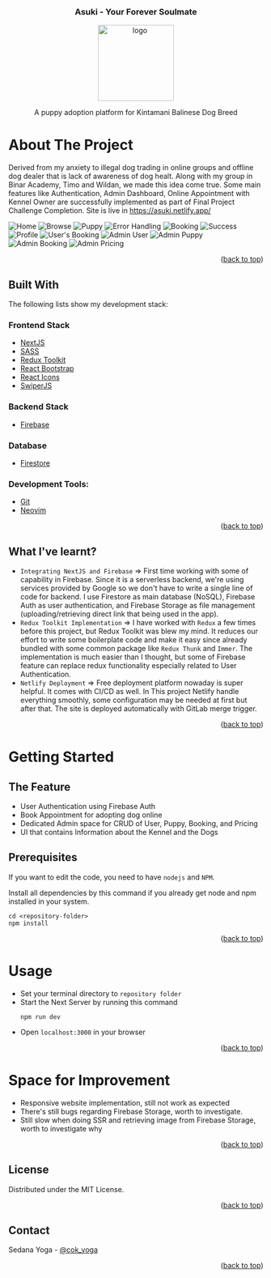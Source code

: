 <div id="top"></div>

<!-- PROJECT LOGO -->
<br />
<div align="center">
  <h3 align="center">Asuki - Your Forever Soulmate </h3>
  <img src="https://lh3.googleusercontent.com/V9bYMqa1Srnm_3Eq_0zJHMCxz0yYib1K3ytnmsj6cUc2DdyzSyMVbIkPUsb-n70YVSMfLO1YT-ZuM7-K8ZZHRSfq8pkiB0aA6xCOpzPdHQHYkyS9yEmvKgIIwbwtxRoVo8LFQRjI=s244-p-k" alt="logo" width="150">
  <p align="center">
    A puppy adoption platform for Kintamani Balinese Dog Breed

  </p>
</div>

<!-- ABOUT THE PROJECT -->

# About The Project

Derived from my anxiety to illegal dog trading in online groups and offline dog dealer that is lack of awareness of dog healt. Along with my group in Binar Academy, Timo and Wildan, we made this idea come true. Some main features like Authentication, Admin Dashboard, Online Appointment with Kennel Owner are successfully implemented as part of Final Project Challenge Completion. Site is live in https://asuki.netlify.app/

![Home][home]
![Browse][browse]
![Puppy][puppy]
![Error Handling][errorhandling]
![Booking][booking]
![Success][success]
![Profile][profile]
![User's Booking][userbooking]
![Admin User][adminuser]
![Admin Puppy][adminpuppy]
![Admin Booking][adminbooking]
![Admin Pricing][adminpricing]

<p align="right">(<a href="#top">back to top</a>)</p>

## Built With

The following lists show my development stack:

### Frontend Stack

- [NextJS](https://nextjs.org/)
- [SASS](https://sass-lang.com/)
- [Redux Toolkit](https://redux-toolkit.js.org/)
- [React Bootstrap](https://react-bootstrap.github.io/)
- [React Icons](https://react-icons.github.io/react-icons/)
- [SwiperJS](https://swiperjs.com/)

### Backend Stack

- [Firebase](https://firebase.google.com/)

### Database

- [Firestore](https://firebase.google.com/docs/firestore)

### Development Tools:

- [Git](https://git-scm.com/)
- [Neovim](https://neovim.io/)

<p align="right">(<a href="#top">back to top</a>)</p>

## What I've learnt?

- `Integrating NextJS and Firebase` => First time working with some of capability in Firebase. Since it is a serverless backend, we're using services provided by Google so we don't have to write a single line of code for backend. I use Firestore as main database (NoSQL), Firebase Auth as user authentication, and Firebase Storage as file management (uploading/retrieving direct link that being used in the app).
- `Redux Toolkit Implementation` => I have worked with `Redux` a few times before this project, but Redux Toolkit was blew my mind. It reduces our effort to write some boilerplate code and make it easy since already bundled with some common package like `Redux Thunk` and `Immer`. The implementation is much easier than I thought, but some of Firebase feature can replace redux functionality especially related to User Authentication.
- `Netlify Deployment` => Free deployment platform nowaday is super helpful. It comes with CI/CD as well. In This project Netlify handle everything smoothly, some configuration may be needed at first but after that. The site is deployed automatically with GitLab merge trigger.

<p align="right">(<a href="#top">back to top</a>)</p>

<!-- GETTING STARTED -->

# Getting Started

## The Feature

- User Authentication using Firebase Auth
- Book Appointment for adopting dog online
- Dedicated Admin space for CRUD of User, Puppy, Booking, and Pricing
- UI that contains Information about the Kennel and the Dogs

## Prerequisites

If you want to edit the code, you need to have `nodejs` and `NPM`.

Install all dependencies by this command if you already get node and npm installed in your system.

```
cd <repository-folder>
npm install
```

<p align="right">(<a href="#top">back to top</a>)</p>

# Usage

- Set your terminal directory to `repository folder`
- Start the Next Server by running this command
  ```
  npm run dev
  ```
- Open `localhost:3000` in your browser

<p align="right">(<a href="#top">back to top</a>)</p>

# Space for Improvement

- Responsive website implementation, still not work as expected
- There's still bugs regarding Firebase Storage, worth to investigate.
- Still slow when doing SSR and retrieving image from Firebase Storage, worth to investigate why

<p align="right">(<a href="#top">back to top</a>)</p>

<!-- LICENSE -->

## License

Distributed under the MIT License.

<p align="right">(<a href="#top">back to top</a>)</p>

<!-- CONTACT -->

## Contact

Sedana Yoga - [@cok_yoga](https://twitter.com/Cok_Yoga)

<p align="right">(<a href="#top">back to top</a>)</p>

<!-- MARKDOWN LINKS & IMAGES -->
<!-- https://www.markdownguide.org/basic-syntax/#reference-style-links -->

[home]: docs/images/home.png
[browse]: docs/images/browse.png
[puppy]: docs/images/puppy.png
[errorhandling]: docs/images/error-handling.png
[booking]: docs/images/booking.png
[success]: docs/images/success.png
[profile]: docs/images/profile.png
[userbooking]: docs/images/user-booking.png
[adminuser]: docs/images/admin-user.png
[adminpuppy]: docs/images/admin-puppy.png
[adminbooking]: docs/images/admin-booking.png
[adminpricing]: docs/images/admin-pricing.png
